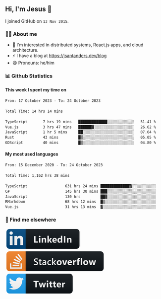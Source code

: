 ## Hi, I'm Jesus 👋

I joined GitHub on `13 Nov 2015`.

<!-- Talking about you -->

### 👨‍💻 About me

- 👦 I'm interested in distributed systems, React.js apps, and cloud architecture.
- ⚡️ I have a blog at <https://jsantanders.dev/blog>
- 😄 Pronouns: he/him

### 📊 Github Statistics

#### This week I spent my time on

<!--START_SECTION:weekly-->

```txt
From: 17 October 2023 - To: 24 October 2023

Total Time: 14 hrs 14 mins

TypeScript       7 hrs 19 mins   █████████████░░░░░░░░░░░░   51.41 %
Vue.js           3 hrs 47 mins   ██████▓░░░░░░░░░░░░░░░░░░   26.62 %
JavaScript       1 hr 5 mins     ██░░░░░░░░░░░░░░░░░░░░░░░   07.64 %
Rust             43 mins         █▒░░░░░░░░░░░░░░░░░░░░░░░   05.05 %
GDScript         40 mins         █▒░░░░░░░░░░░░░░░░░░░░░░░   04.80 %
```

<!--END_SECTION:weekly-->

#### My most used languages

<!--START_SECTION:alltime-->

```txt
From: 15 December 2020 - To: 24 October 2023

Total Time: 1,162 hrs 38 mins

TypeScript                 631 hrs 24 mins █████████████▓░░░░░░░░░░░   54.31 %
C#                         145 hrs 30 mins ███░░░░░░░░░░░░░░░░░░░░░░   12.52 %
JavaScript                 130 hrs         ██▓░░░░░░░░░░░░░░░░░░░░░░   11.18 %
RMarkdown                  68 hrs 12 mins  █▒░░░░░░░░░░░░░░░░░░░░░░░   05.87 %
Vue.js                     31 hrs 13 mins  ▓░░░░░░░░░░░░░░░░░░░░░░░░   02.69 %
```

<!--END_SECTION:alltime-->

### 📢 Find me elsewhere

<p>
  <a target="_blank" href="https://linkedin.com/in/jsantanders">
    <img src="https://github.com/jsantanders/jsantanders/blob/master/img/linkedin.svg" alt="LinkedIn" style="vertical-align:top; margin:4px">
  </a>
  
  <a target="_blank" href="https://stackoverflow.com/users/7318331/jesus-santander">
    <img src="https://github.com/jsantanders/jsantanders/blob/master/img/stackoverflow.svg" alt="StackOverflow" style="vertical-align:top; margin:4px">
  </a>
  
  <a target="_blank" href="http://twitter.com/jsantanders">
    <img src="https://github.com/jsantanders/jsantanders/blob/master/img/twitter.svg" alt="Twitter" style="vertical-align:top; margin:4px">
  </a>
</p>
